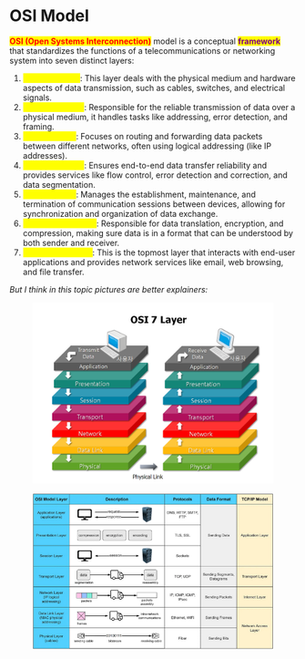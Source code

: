 # OSI Model

<mark style="color:red;">**OSI (Open Systems Interconnection)**</mark> model is a conceptual <mark style="color:purple;">**framework**</mark> that standardizes the functions of a telecommunications or networking system into seven distinct layers:

1. <mark style="color:yellow;">**`Physical Layer`**</mark>: This layer deals with the physical medium and hardware aspects of data transmission, such as cables, switches, and electrical signals.
2. <mark style="color:yellow;">**`Data Link Layer`**</mark>: Responsible for the reliable transmission of data over a physical medium, it handles tasks like addressing, error detection, and framing.
3. <mark style="color:yellow;">**`Network Layer`**</mark>: Focuses on routing and forwarding data packets between different networks, often using logical addressing (like IP addresses).
4. <mark style="color:yellow;">**`Transport Layer`**</mark>: Ensures end-to-end data transfer reliability and provides services like flow control, error detection and correction, and data segmentation.
5. <mark style="color:yellow;">**`Session Layer`**</mark>: Manages the establishment, maintenance, and termination of communication sessions between devices, allowing for synchronization and organization of data exchange.
6. <mark style="color:yellow;">**`Presentation Layer`**</mark>: Responsible for data translation, encryption, and compression, making sure data is in a format that can be understood by both sender and receiver.
7. <mark style="color:yellow;">**`Application Layer`**</mark>: This is the topmost layer that interacts with end-user applications and provides network services like email, web browsing, and file transfer.

_But I think in this topic pictures are better explainers:_&#x20;

<figure><img src="../../.gitbook/assets/OSI1.png" alt=""><figcaption></figcaption></figure>

<figure><img src="../../.gitbook/assets/OSI2.png" alt=""><figcaption></figcaption></figure>
